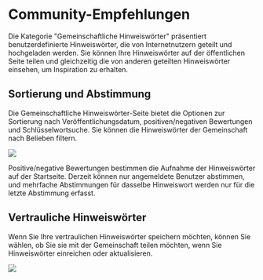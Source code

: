# Community-Empfehlungen

Die Kategorie "Gemeinschaftliche Hinweiswörter" präsentiert benutzerdefinierte Hinweiswörter, die von Internetnutzern geteilt und hochgeladen werden. Sie können Ihre Hinweiswörter auf der öffentlichen Seite teilen und gleichzeitig die von anderen geteilten Hinweiswörter einsehen, um Inspiration zu erhalten.

## Sortierung und Abstimmung

Die Gemeinschaftliche Hinweiswörter-Seite bietet die Optionen zur Sortierung nach Veröffentlichungsdatum, positiven/negativen Bewertungen und Schlüsselwortsuche. Sie können die Hinweiswörter der Gemeinschaft nach Belieben filtern.

![](https://img.newzone.top/2023-07-13-14-50-15.png?imageMogr2/format/webp/thumbnail/500x)

Positive/negative Bewertungen bestimmen die Aufnahme der Hinweiswörter auf der Startseite. Derzeit können nur angemeldete Benutzer abstimmen, und mehrfache Abstimmungen für dasselbe Hinweiswort werden nur für die letzte Abstimmung erfasst.

## Vertrauliche Hinweiswörter

Wenn Sie Ihre vertraulichen Hinweiswörter speichern möchten, können Sie wählen, ob Sie sie mit der Gemeinschaft teilen möchten, wenn Sie Hinweiswörter einreichen oder aktualisieren.

![](https://img.newzone.top/2023-07-13-09-13-00.gif?imageMogr2/format/webp/thumbnail/500x)